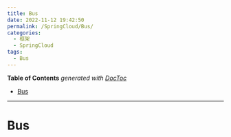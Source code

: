 ```yaml
---
title: Bus
date: 2022-11-12 19:42:50
permalink: /SpringCloud/Bus/
categories:
  - 框架
  - SpringCloud
tags:
  - Bus
---
```

<!-- START doctoc generated TOC please keep comment here to allow auto update -->
<!-- DON'T EDIT THIS SECTION, INSTEAD RE-RUN doctoc TO UPDATE -->
**Table of Contents**  *generated with [DocToc](https://github.com/thlorenz/doctoc)*

- [Bus](#bus)

<!-- END doctoc generated TOC please keep comment here to allow auto update -->

---

# Bus

